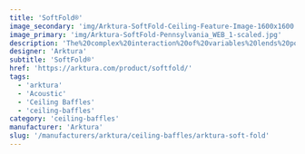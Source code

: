 ```yaml
---
title: 'SoftFold®'
image_secondary: 'img/Arktura-SoftFold-Ceiling-Feature-Image-1600x1600.png'
image_primary: 'img/Arktura-SoftFold-Pennsylvania_WEB_1-scaled.jpg'
description: 'The%20complex%20interaction%20of%20variables%20lends%20power%20to%20design.%20Using%20our%20Soft%20Sound%AE%20acoustical%20material%20%28100%25%20PET%20plastic%20with%20up%20to%2060%25%20recycled%20content%29%20and%20dimensional%20patterning%2C%20SoftFold%AE%20achieves%20acoustical%20dampening%20while%20creating%20a%20subtle%20play%20between%20light%20and%20shadow.%20It%20offers%20an%20award%20winning%20combination%20of%20design%20and%20functionality.%20%A0'
designer: 'Arktura'
subtitle: 'SoftFold®'
href: 'https://arktura.com/product/softfold/'
tags:
  - 'arktura'
  - 'Acoustic'
  - 'Ceiling Baffles'
  - 'ceiling-baffles'
category: 'ceiling-baffles'
manufacturer: 'Arktura'
slug: '/manufacturers/arktura/ceiling-baffles/arktura-soft-fold'
---
```

